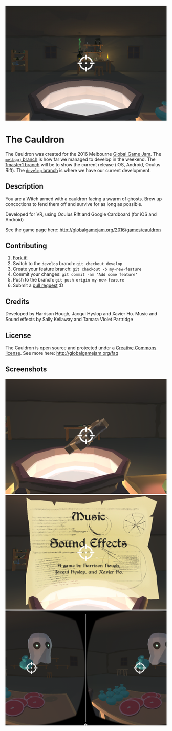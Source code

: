 ![Featured Screenshot: Looking at the Cauldron](https://raw.githubusercontent.com/HarrisonHough/TheCauldrenRepo/master/screenshots/screenshot01.png)

# The Cauldron
The Cauldron was created for the 2016 Melbourne [Global Game Jam](http://globalgamejam.org/).
The [`melbggj` branch](https://github.com/HarrisonHough/TheCauldrenRepo/tree/melbggj16) is how far we managed to develop in the weekend. The [1master1 branch](https://github.com/HarrisonHough/TheCauldrenRepo/tree/master) will be to show the current release (iOS, Android, Oculus Rift). The [`develop` branch](https://github.com/HarrisonHough/TheCauldrenRepo/tree/develop) is where we have our current development.

## Description
You are a Witch armed with a cauldron facing a swarm of ghosts. Brew up concoctions to fend them off and survive for as long as possible.

Developed for VR, using Oculus Rift and Google Cardboard (for iOS and Android)

See the game page here: http://globalgamejam.org/2016/games/cauldron

## Contributing
1. [Fork it!](https://github.com/HarrisonHough/TheCauldrenRepo/tree/develop#fork-destination-box)
2. Switch to the `develop` branch: `git checkout develop`
3. Create your feature branch: `git checkout -b my-new-feature`
4. Commit your changes: `git commit -am 'Add some feature'`
5. Push to the branch: `git push origin my-new-feature`
6. Submit a [pull request](https://help.github.com/articles/proposing-changes-to-a-project-with-pull-requests/) :D

## Credits
Developed by Harrison Hough, Jacqui Hyslop and Xavier Ho. Music and Sound effects by Sally Kellaway and Tamara Violet Partridge

## License
The Cauldron is open source and protected under a [Creative Commons license](http://creativecommons.org/licenses/by-nc-sa/3.0/). See more here: http://globalgamejam.org/faq

## Screenshots
![Levitating a tome](https://raw.githubusercontent.com/HarrisonHough/TheCauldrenRepo/master/screenshots/screenshot02.png)
![Options menu](https://raw.githubusercontent.com/HarrisonHough/TheCauldrenRepo/master/screenshots/screenshot03.png)
![Enemy ghost](https://raw.githubusercontent.com/HarrisonHough/TheCauldrenRepo/master/screenshots/screenshot04.png)